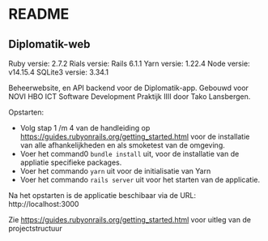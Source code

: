 # README

## Diplomatik-web

Ruby versie: 2.7.2
Rials versie: Rails 6.1.1
Yarn versie: 1.22.4
Node versie: v14.15.4
SQLite3 versie: 3.34.1

Beheerwebsite, en API backend voor de Diplomatik-app. Gebouwd voor NOVI HBO ICT Software Development Praktijk IIII door Tako Lansbergen.

Opstarten:
- Volg stap 1 /m 4 van de handleiding op https://guides.rubyonrails.org/getting_started.html voor de installatie van alle afhankelijkheden en als smoketest van de omgeving. 
- Voer het command0 `bundle install` uit, voor de installatie van de appliatie specifieke packages.
- Voer het commando `yarn` uit voor de initialisatie van Yarn
- Voer het commando `rails server` uit voor het starten van de applicatie.

Na het opstarten is de applicatie beschibaar via de URL: http://localhost:3000

Zie https://guides.rubyonrails.org/getting_started.html voor uitleg van de projectstructuur
